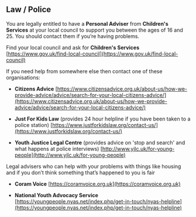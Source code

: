 
## <i class="fas fa-gavel"></i> Law / Police

You are legally entitled to have a **Personal Adviser** from **Children's Services** at your local council to support you between the ages of 16 and 25. You should contact them if you’re having problems.

Find your local council and ask for **Children's Services**
[https://www.gov.uk/find-local-council](https://www.gov.uk/find-local-council)

If you need help from somewhere else then contact one of these organisations:

* **Citizens Advice** [https://www.citizensadvice.org.uk/about-us/how-we-provide-advice/advice/search-for-your-local-citizens-advice/](https://www.citizensadvice.org.uk/about-us/how-we-provide-advice/advice/search-for-your-local-citizens-advice/)

* **Just For Kids Law** (provides 24 hour helpline if you have been taken to a police station) [https://www.justforkidslaw.org/contact-us/](https://www.justforkidslaw.org/contact-us/)

* **Youth Justice Legal Centre** (provides advice on 'stop and search' and what happens at police interviews)
[http://www.yjlc.uk/for-young-people](http://www.yjlc.uk/for-young-people)

Legal advisers who can help with your problems with things like 
housing and if you don’t think something that’s happened to you is fair

* **Coram Voice** [https://coramvoice.org.uk](https://coramvoice.org.uk)

* **National Youth Advocacy Service**
[https://youngpeople.nyas.net/index.php/get-in-touch/nyas-helpline](https://youngpeople.nyas.net/index.php/get-in-touch/nyas-helpline)
